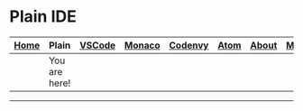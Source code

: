 # Plain IDE

| [Home](README.md) | Plain | [VSCode](VSCODE.md) | [Monaco](MONACO.md) | [Codenvy](CODENVY.md) | [Atom](ATOM.md) | [About](ABOUT.md) | [More](MORE.md) |
|-------------------|-------------------|---------------------|---------------------|-----------------------|-----------------|-------------------|-----------------|
|                   | You are here!     |                     |                     |                       |                 |                   |                 |

---
